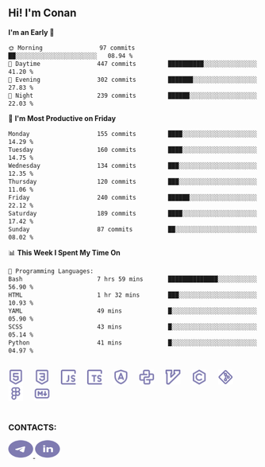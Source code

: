 ## Hi! I'm Conan

<!--START_SECTION:waka-->
**I'm an Early 🐤** 

```text
🌞 Morning                97 commits          ██░░░░░░░░░░░░░░░░░░░░░░░   08.94 % 
🌆 Daytime                447 commits         ██████████░░░░░░░░░░░░░░░   41.20 % 
🌃 Evening                302 commits         ███████░░░░░░░░░░░░░░░░░░   27.83 % 
🌙 Night                  239 commits         ██████░░░░░░░░░░░░░░░░░░░   22.03 % 
```
📅 **I'm Most Productive on Friday** 

```text
Monday                   155 commits         ████░░░░░░░░░░░░░░░░░░░░░   14.29 % 
Tuesday                  160 commits         ████░░░░░░░░░░░░░░░░░░░░░   14.75 % 
Wednesday                134 commits         ███░░░░░░░░░░░░░░░░░░░░░░   12.35 % 
Thursday                 120 commits         ███░░░░░░░░░░░░░░░░░░░░░░   11.06 % 
Friday                   240 commits         ██████░░░░░░░░░░░░░░░░░░░   22.12 % 
Saturday                 189 commits         ████░░░░░░░░░░░░░░░░░░░░░   17.42 % 
Sunday                   87 commits          ██░░░░░░░░░░░░░░░░░░░░░░░   08.02 % 
```


📊 **This Week I Spent My Time On** 

```text
💬 Programming Languages: 
Bash                     7 hrs 59 mins       ██████████████░░░░░░░░░░░   56.90 % 
HTML                     1 hr 32 mins        ███░░░░░░░░░░░░░░░░░░░░░░   10.93 % 
YAML                     49 mins             █░░░░░░░░░░░░░░░░░░░░░░░░   05.90 % 
SCSS                     43 mins             █░░░░░░░░░░░░░░░░░░░░░░░░   05.14 % 
Python                   41 mins             █░░░░░░░░░░░░░░░░░░░░░░░░   04.97 % 
```


<!--END_SECTION:waka-->


<br>

<div align="left">
  <img src="icons/skills/html.svg" height="30" alt="html5"/>
  <img width="15"/>
  <img src="icons/skills/css.svg" height="30" alt="css"/>
    <img width="15"/>
  <img src="icons/skills/javascript.svg" height="30" alt="javascript"/>
  <img width="15"/>
  <img src="icons/skills/typescript.svg" height="30" alt="typescript"/>
  <img width="15"/>
  <img src="icons/skills/angular.svg" height="30" alt="angular"/>
  <img width="15"/>
  <img src="icons/skills/python.svg" height="30" alt="python"/>
  <img width="15"/>
  <img src="icons/skills/vim.svg" height="30" alt="vim"  />
  <img width="15"/>
  <img src="icons/skills/c.svg" height="30" alt="c"/>
  <img width="15"/>
  <img src="icons/skills/git.svg" height="30" alt="git"/>
  <img width="15"/>
  <img src="icons/skills/figma.svg" height="30" alt="figma"/>
  <img width="15"/>
  <img src="icons/skills/markdown.svg" height="30" alt="markdown"/>
</div>

<br>


### CONTACTS:

<div align="left">
  <a href="https://t.me/gkkconan">
    <img src="icons/contacts/telegram.svg" width="50" height="35" alt="telegram"/>
  </a>
  <a href="https://www.linkedin.com/in/gkkconan">
    <img src="icons/contacts/linkedin.svg" width="50" height="35" alt="linkedin"/>
  </a>
</div>

